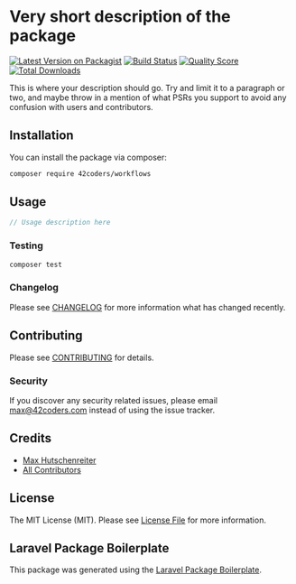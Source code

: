 # Very short description of the package

[![Latest Version on Packagist](https://img.shields.io/packagist/v/42coders/workflows.svg?style=flat-square)](https://packagist.org/packages/42coders/workflows)
[![Build Status](https://img.shields.io/travis/42coders/workflows/master.svg?style=flat-square)](https://travis-ci.org/42coders/workflows)
[![Quality Score](https://img.shields.io/scrutinizer/g/42coders/workflows.svg?style=flat-square)](https://scrutinizer-ci.com/g/42coders/workflows)
[![Total Downloads](https://img.shields.io/packagist/dt/42coders/workflows.svg?style=flat-square)](https://packagist.org/packages/42coders/workflows)

This is where your description should go. Try and limit it to a paragraph or two, and maybe throw in a mention of what PSRs you support to avoid any confusion with users and contributors.

## Installation

You can install the package via composer:

```bash
composer require 42coders/workflows
```

## Usage

``` php
// Usage description here
```

### Testing

``` bash
composer test
```

### Changelog

Please see [CHANGELOG](CHANGELOG.md) for more information what has changed recently.

## Contributing

Please see [CONTRIBUTING](CONTRIBUTING.md) for details.

### Security

If you discover any security related issues, please email max@42coders.com instead of using the issue tracker.

## Credits

- [Max Hutschenreiter](https://github.com/42coders)
- [All Contributors](../../contributors)

## License

The MIT License (MIT). Please see [License File](LICENSE.md) for more information.

## Laravel Package Boilerplate

This package was generated using the [Laravel Package Boilerplate](https://laravelpackageboilerplate.com).